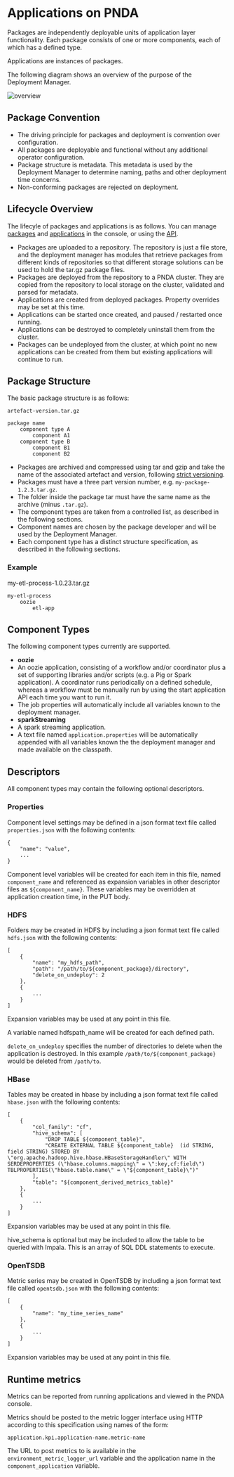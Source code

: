 # Applications on PNDA #

Packages are independently deployable units of application layer functionality. Each package consists of one or more components, each of which has a defined type.

Applications are instances of packages.

The following diagram shows an overview of the purpose of the Deployment Manager.

![overview](../images/dm-overview.png)

## Package Convention ##

- The driving principle for packages and deployment is convention over configuration. 
- All packages are deployable and functional without any additional operator configuration.
- Package structure is metadata. This metadata is used by the Deployment Manager to determine naming, paths and other deployment time concerns.
- Non-conforming packages are rejected on deployment.

## Lifecycle Overview ##

The lifecyle of packages and applications is as follows. You can manage [packages](../console/packages.md) and [applications](../console/applications.md) in the console, or using the [API](../repos/platform-deployment-manager/README.md#api-documentation).

- Packages are uploaded to a repository. The repository is just a file store, and the deployment manager has modules that retrieve packages from different kinds of repositories so that different storage solutions can be used to hold the tar.gz package files.
- Packages are deployed from the repository to a PNDA cluster. They are copied from the repository to local storage on the cluster, validated and parsed for metadata.
- Applications are created from deployed packages. Property overrides may be set at this time.
- Applications can be started once created, and paused / restarted once running.
- Applications can be destroyed to completely uninstall them from the cluster.
- Packages can be undeployed from the cluster, at which point no new applications can be created from them but existing applications will continue to run.


## Package Structure ##

The basic package structure is as follows: 

	artefact-version.tar.gz

    package name
        component type A
            component A1
        component type B
            component B1
            component B2

- Packages are archived and compressed using tar and gzip and take the name of the associated artefact and version, following [strict versioning](http://legacy.python.org/dev/peps/pep-0386).
- Packages must have a three part version number, e.g. `my-package-1.2.3.tar.gz`.
- The folder inside the package tar must have the same name as the archive (minus `.tar.gz`).
- The component types are taken from a controlled list, as described in the following sections.
- Component names are chosen by the package developer and will be used by the Deployment Manager.
- Each component type has a distinct structure specification, as described in the following sections.

### Example ###

 my-etl-process-1.0.23.tar.gz
    
	my-etl-process
    	oozie
    		etl-app


## Component Types ##

The following component types currently are supported.

- **oozie**
 - An oozie application, consisting of a workflow and/or coordinator plus a set of supporting libraries and/or scripts (e.g. a Pig or Spark application). A coordinator runs periodically on a defined schedule, whereas a workflow must be manually run by using the start application API each time you want to run it.
 - The job properties will automatically include all variables known to the deployment manager. 
- **sparkStreaming**	
 - A spark streaming application.
 - A text file named `application.properties` will be automatically appended with all variables known the the deployment manager and made available on the classpath. 

## Descriptors ##

All component types may contain the following optional descriptors.

### Properties ###

Component level settings may be defined in a json format text file called `properties.json` with the following contents:

````
{
    "name": "value",
    ...
}
````

Component level variables will be created for each item in this file, named `component_name` and referenced as expansion variables in other descriptor files as `${component_name}`. These variables may be overridden at application creation time, in the PUT body.

### HDFS ###

Folders may be created in HDFS by including a json format text file called `hdfs.json` with the following contents:
````
[
    {
        "name": "my_hdfs_path",
        "path": "/path/to/${component_package}/directory",
        "delete_on_undeploy": 2
    },
    {
        ...
    }
]
````

Expansion variables may be used at any point in this file.

A variable named hdfspath_name will be created for each defined path.

`delete_on_undeploy` specifies the number of directories to delete when the application is destroyed. In this example `/path/to/${component_package}` would be deleted from `/path/to`.

### HBase ###

Tables may be created in hbase by including a json format text file called `hbase.json` with the following contents:
````
[
    {
        "col_family": "cf",
        "hive_schema": [
            "DROP TABLE ${component_table}",
            "CREATE EXTERNAL TABLE ${component_table}  (id STRING, field STRING) STORED BY \"org.apache.hadoop.hive.hbase.HBaseStorageHandler\" WITH SERDEPROPERTIES (\"hbase.columns.mapping\" = \":key,cf:field\") TBLPROPERTIES(\"hbase.table.name\" = \"${component_table}\")"
        ],
        "table": "${component_derived_metrics_table}"
    },
    {
        ...
    }
]
````
Expansion variables may be used at any point in this file.

hive_schema is optional but may be included to allow the table to be queried with Impala. This is an array of SQL DDL statements to execute.

### OpenTSDB ###

Metric series may be created in OpenTSDB by including a json format text file called `opentsdb.json` with the following contents:
````
[
    {
        "name": "my_time_series_name"
    },
    {
        ...
    }
]
````

Expansion variables may be used at any point in this file.

## Runtime metrics ##

Metrics can be reported from running applications and viewed in the PNDA console.

Metrics should be posted to the metric logger interface using HTTP according to this specification using names of the form:

    application.kpi.application-name.metric-name

The URL to post metrics to is available in the `environment_metric_logger_url` variable and the application name in the `component_application` variable.

